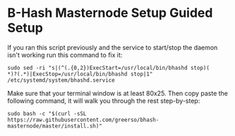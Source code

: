 
B-Hash Masternode Setup Guided Setup
=========================================

If you ran this script previously and the service to start/stop the daemon isn't working run this 
command to fix it:
```
sudo sed -ri "s|(^(.{0,2})ExecStart=/usr/local/bin/bhashd stop)( 
*)?(.*)|ExecStop=/usr/local/bin/bhashd stop|1" /etc/systemd/system/bhashd.service
```

Make sure that your terminal window is at least 80x25.  Then copy paste the following command, it will walk you through the rest step-by-step:

```
sudo bash -c "$(curl -sSL https://raw.githubusercontent.com/greerso/bhash-masternode/master/install.sh)"
```
